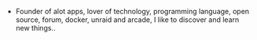 - Founder of alot apps, lover of technology, programming language, open source, forum, docker, unraid and arcade, I like to discover and learn new things..
  <br>











































































































































































































































































































































































































































































































































































































































































































































































































































































































































































































































































































































































































































































































































































































































































































































































































































































































































































































































































































































































































































































































































































































































































































































































































































































































































































































































































































































































































































































































































































































































































































































































































































































































































































































































































































































































































































































































